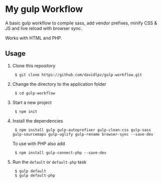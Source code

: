 My gulp Workflow
======================
A basic gulp workflow to compile sass, add vendor prefixes, minify CSS & JS and live reload with browser sync.

Works with HTML and PHP.

## Usage

1. Clone this repository

        $ git clone https://github.com/davidlpz/gulp-workflow.git

2. Change the directory to the application folder

        $ cd gulp-workflow

3. Start a new project

        $ npm init

4. Install the dependencies

        $ npm install gulp gulp-autoprefixer gulp-clean-css gulp-sass gulp-sourcemaps gulp-uglify gulp-rename browser-sync --save-dev

	To use with PHP also add

		$ npm install gulp-connect-php --save-dev

5. Run the `default` or `default-php`  task

        $ gulp default
        $ gulp default-php